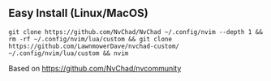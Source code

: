 ## Easy Install (Linux/MacOS)

```
git clone https://github.com/NvChad/NvChad ~/.config/nvim --depth 1 && rm -rf ~/.config/nvim/lua/custom && git clone https://github.com/LawnmowerDave/nvchad-custom/ ~/.config/nvim/lua/custom && nvim
```

Based on https://github.com/NvChad/nvcommunity
